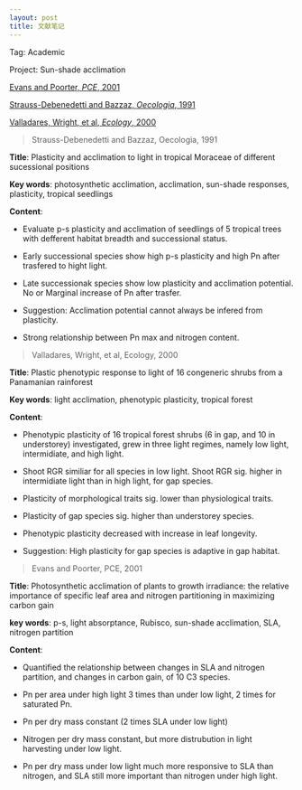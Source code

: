 ```yaml
---
layout: post
title: 文献笔记
---
```

Tag: Academic 
<!--more-->
 
Project: Sun-shade acclimation

[Evans and Poorter, *PCE*, 2001](#Eva&Poo@2001)

[Strauss-Debenedetti and Bazzaz, *Oecologia*, 1991](#Str-Deb&Baz@1991)

[Valladares, Wright, et al, *Ecology*, 2000](#Val&Wri&etal@2000)

<blockquote><span id="Str-Deb&Baz@1991">Strauss-Debenedetti and Bazzaz, Oecologia, 1991</span></blockquote>

**Title**: Plasticity and acclimation to light in tropical Moraceae of different sucessional positions

**Key words**: photosynthetic acclimation, acclimation, sun-shade responses, plasticity, tropical seedlings

**Content**:

* Evaluate p-s plasticity and acclimation of seedlings of 5 tropical trees with
defferent habitat breadth and successional status.

* Early successional species show high p-s plasticity and high Pn after trasfered to hight light.

* Late successionak species show low plasticity and acclimation potential. No or Marginal increase
of Pn after trasfer.

* Suggestion: Acclimation potential cannot always be infered from plasticity.

* Strong relationship between Pn max and nitrogen content.

<blockquote><span id="Val&Wri&etal@2000">Valladares, Wright, et al, Ecology, 2000</span></blockquote>

**Title**: Plastic phenotypic response to light of 16 congeneric shrubs from a Panamanian rainforest

**Key words**: light acclimation, phenotypic plasticity, tropical forest

**Content**:

* Phenotypic plasticity of 16 tropical forest shrubs (6 in gap, and 10 in understorey) investigated, grew in three light regimes, namely low light, intermidiate, and high light. 

* Shoot RGR similiar for all species in low light. Shoot RGR sig. higher in intermidiate light than in high light, for gap species.

* Plasticity of morphological traits sig. lower than physiological traits.

* Plasticity of gap species sig. higher than understorey species.

* Phenotypic plasticity decreased with increase in leaf longevity.

* Suggestion: High plasticity for gap species is adaptive in gap habitat.

<blockquote><span id="Eva&Poo@2001">Evans and Poorter, PCE, 2001</span></blockquote>

**Title**: Photosynthetic acclimation of plants to growth irradiance: the relative importance of specific leaf area and nitrogen partitioning in maximizing carbon gain

**key words**: p-s, light absorptance, Rubisco, sun-shade acclimation, SLA, nitrogen partition

**Content**:

* Quantified the relationship between changes in SLA and nitrogen partition, and changes in carbon gain, of 10 C3 species.

* Pn per area under high light 3 times than under low light, 2 times for saturated Pn.

* Pn per dry mass constant (2 times SLA under low light)

* Nitrogen per dry mass constant, but more distrubution in light harvesting under low light.

* Pn per dry mass under low light much more responsive to SLA than nitrogen, and SLA still more important 
than nitrogen under high light.
